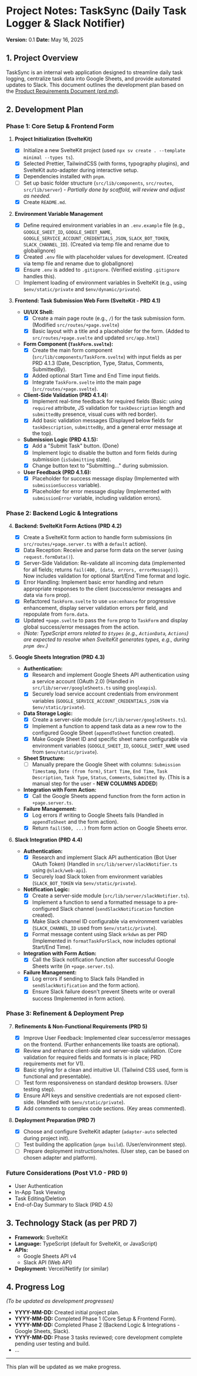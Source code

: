 # Project Notes: TaskSync (Daily Task Logger & Slack Notifier)

**Version:** 0.1
**Date:** May 16, 2025

## 1. Project Overview

TaskSync is an internal web application designed to streamline daily task logging, centralize task data into Google Sheets, and provide automated updates to Slack. This document outlines the development plan based on the [Product Requirements Document (prd.md)](docs/prd.md).

## 2. Development Plan

### Phase 1: Core Setup & Frontend Form

1.  **Project Initialization (SvelteKit)**

    - [x] Initialize a new SvelteKit project (used `npx sv create . --template minimal --types ts`).
    - [x] Selected Prettier, TailwindCSS (with forms, typography plugins), and SvelteKit auto-adapter during interactive setup.
    - [x] Dependencies installed with `pnpm`.
    - [ ] Set up basic folder structure (`src/lib/components`, `src/routes`, `src/lib/server`) - _Partially done by scaffold, will review and adjust as needed._
    - [x] Create `README.md`.

2.  **Environment Variable Management**

    - [x] Define required environment variables in an `.env.example` file (e.g., `GOOGLE_SHEET_ID`, `GOOGLE_SHEET_NAME`, `GOOGLE_SERVICE_ACCOUNT_CREDENTIALS_JSON`, `SLACK_BOT_TOKEN`, `SLACK_CHANNEL_ID`). (Created via temp file and rename due to globalIgnore)
    - [x] Created `.env` file with placeholder values for development. (Created via temp file and rename due to globalIgnore)
    - [x] Ensure `.env` is added to `.gitignore`. (Verified existing `.gitignore` handles this).
    - [ ] Implement loading of environment variables in SvelteKit (e.g., using `$env/static/private` and `$env/dynamic/private`).

3.  **Frontend: Task Submission Web Form (SvelteKit - PRD 4.1)**
    - **UI/UX Shell:**
      - [x] Create a main page route (e.g., `/`) for the task submission form. (Modified `src/routes/+page.svelte`)
      - [x] Basic layout with a title and a placeholder for the form. (Added to `src/routes/+page.svelte` and updated `src/app.html`)
    - **Form Component (`TaskForm.svelte`):**
      - [x] Create the main form component (`src/lib/components/TaskForm.svelte`) with input fields as per PRD 4.1.3 (Date, Description, Type, Status, Comments, SubmittedBy).
      - [x] Added optional Start Time and End Time input fields.
      - [x] Integrate `TaskForm.svelte` into the main page (`src/routes/+page.svelte`).
    - **Client-Side Validation (PRD 4.1.4):**
      - [x] Implement real-time feedback for required fields (Basic: using `required` attribute, JS validation for `taskDescription` length and `submittedBy` presence, visual cues with red border).
      - [x] Add basic validation messages (Displayed below fields for `taskDescription`, `submittedBy`, and a general error message at the top).
    - **Submission Logic (PRD 4.1.5):**
      - [x] Add a "Submit Task" button. (Done)
      - [x] Implement logic to disable the button and form fields during submission (`isSubmitting` state).
      - [x] Change button text to "Submitting..." during submission.
    - **User Feedback (PRD 4.1.6):**
      - [x] Placeholder for success message display (Implemented with `submissionSuccess` variable).
      - [x] Placeholder for error message display (Implemented with `submissionError` variable, including validation errors).

### Phase 2: Backend Logic & Integrations

4.  **Backend: SvelteKit Form Actions (PRD 4.2)**

    - [x] Create a SvelteKit form action to handle form submissions (in `src/routes/+page.server.ts` with a `default` action).
    - [x] Data Reception: Receive and parse form data on the server (using `request.formData()`).
    - [x] Server-Side Validation: Re-validate all incoming data (implemented for all fields; returns `fail(400, {data, errors, errorMessage})`). Now includes validation for optional Start/End Time format and logic.
    - [x] Error Handling: Implement basic error handling and return appropriate responses to the client (success/error messages and data via `form` prop).
    - [x] Refactored `TaskForm.svelte` to use `use:enhance` for progressive enhancement, display server validation errors per field, and repopulate from `form.data`.
    - [x] Updated `+page.svelte` to pass the `form` prop to `TaskForm` and display global success/error messages from the action.
    - _(Note: TypeScript errors related to `$types` (e.g., `ActionData`, `Actions`) are expected to resolve when SvelteKit generates types, e.g., during `pnpm dev`.)_

5.  **Google Sheets Integration (PRD 4.3)**

    - **Authentication:**
      - [x] Research and implement Google Sheets API authentication using a service account (OAuth 2.0) (Handled in `src/lib/server/googleSheets.ts` using `googleapis`).
      - [x] Securely load service account credentials from environment variables (`GOOGLE_SERVICE_ACCOUNT_CREDENTIALS_JSON` via `$env/static/private`).
    - **Data Storage Logic:**
      - [x] Create a server-side module (`src/lib/server/googleSheets.ts`).
      - [x] Implement a function to append task data as a new row to the configured Google Sheet (`appendToSheet` function created).
      - [x] Make Google Sheet ID and specific sheet name configurable via environment variables (`GOOGLE_SHEET_ID`, `GOOGLE_SHEET_NAME` used from `$env/static/private`).
    - **Sheet Structure:**
      - [ ] Manually prepare the Google Sheet with columns: `Submission Timestamp`, `Date (from form)`, `Start Time`, `End Time`, `Task Description`, `Task Type`, `Status`, `Comments`, `Submitted By`. (This is a manual step for the user - **NEW COLUMNS ADDED**)
    - **Integration with Form Action:**
      - [x] Call the Google Sheets append function from the form action in `+page.server.ts`.
    - **Failure Management:**
      - [x] Log errors if writing to Google Sheets fails (Handled in `appendToSheet` and the form action).
      - [x] Return `fail(500, ...)` from form action on Google Sheets error.

6.  **Slack Integration (PRD 4.4)**

    - **Authentication:**
      - [x] Research and implement Slack API authentication (Bot User OAuth Token) (Handled in `src/lib/server/slackNotifier.ts` using `@slack/web-api`).
      - [x] Securely load Slack token from environment variables (`SLACK_BOT_TOKEN` via `$env/static/private`).
    - **Notification Logic:**
      - [x] Create a server-side module (`src/lib/server/slackNotifier.ts`).
      - [x] Implement a function to send a formatted message to a pre-configured Slack channel (`sendSlackNotification` function created).
      - [x] Make Slack channel ID configurable via environment variables (`SLACK_CHANNEL_ID` used from `$env/static/private`).
      - [x] Format message content using Slack `mrkdwn` as per PRD (Implemented in `formatTaskForSlack`, now includes optional Start/End Time).
    - **Integration with Form Action:**
      - [x] Call the Slack notification function after successful Google Sheets write (in `+page.server.ts`).
    - **Failure Management:**
      - [x] Log errors if sending to Slack fails (Handled in `sendSlackNotification` and the form action).
      - [x] Ensure Slack failure doesn't prevent Sheets write or overall success (Implemented in form action).

### Phase 3: Refinement & Deployment Prep

7.  **Refinements & Non-Functional Requirements (PRD 5)**

    - [x] Improve User Feedback: Implemented clear success/error messages on the frontend. (Further enhancements like toasts are optional).
    - [x] Review and enhance client-side and server-side validation. (Core validation for required fields and formats is in place; PRD requirements met for V1).
    - [x] Basic styling for a clean and intuitive UI. (Tailwind CSS used, form is functional and presentable).
    - [ ] Test form responsiveness on standard desktop browsers. (User testing step).
    - [x] Ensure API keys and sensitive credentials are not exposed client-side. (Handled with `$env/static/private`).
    - [x] Add comments to complex code sections. (Key areas commented).

8.  **Deployment Preparation (PRD 7)**

    - [x] Choose and configure SvelteKit adapter (`adapter-auto` selected during project init).
    - [ ] Test building the application (`pnpm build`). (User/environment step).
    - [ ] Prepare deployment instructions/notes. (User step, can be based on chosen adapter and platform).

### Future Considerations (Post V1.0 - PRD 9)

- User Authentication
- In-App Task Viewing
- Task Editing/Deletion
- End-of-Day Summary to Slack (PRD 4.5)

## 3. Technology Stack (as per PRD 7)

- **Framework:** SvelteKit
- **Language:** TypeScript (default for SvelteKit, or JavaScript)
- **APIs:**
  - Google Sheets API v4
  - Slack API (Web API)
- **Deployment:** Vercel/Netlify (or similar)

## 4. Progress Log

_(To be updated as development progresses)_

- **YYYY-MM-DD:** Created initial project plan.
- **YYYY-MM-DD:** Completed Phase 1 (Core Setup & Frontend Form).
- **YYYY-MM-DD:** Completed Phase 2 (Backend Logic & Integrations - Google Sheets, Slack).
- **YYYY-MM-DD:** Phase 3 tasks reviewed; core development complete pending user testing and build.
- ...

---

This plan will be updated as we make progress.
